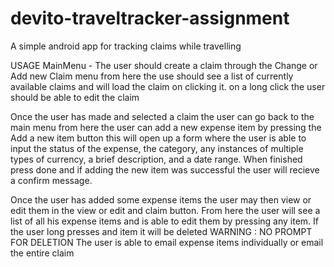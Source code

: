 # devito-traveltracker-assignment
A simple android app for tracking claims while travelling 

USAGE
MainMenu - 
  The user should create a claim through the Change or Add new Claim menu
  from here the use should see a list of currently available claims and will 
  load the claim on clicking it. 
  on a long click the user should be able to edit the claim
  
  Once the user has made and selected a claim the user can go back to the main menu
  from here the user can add a new expense item by pressing the Add a new item button
  this will open up a form where the user is able to input the status of the expense, 
  the category, any instances of multiple types of currency, a brief description, and 
  a date range. When finished press done and if adding the new item was successful the
  user will recieve a confirm message. 
  
  Once the user has added some expense items the user may then view or edit them in the
  view or edit and claim button. From here the user will see a list of all his expense items
  and is able to edit them by pressing any item. If the user long presses and item it will be 
  deleted
  WARNING : NO PROMPT FOR DELETION
  The user is able to email expense items individually or email the entire claim

